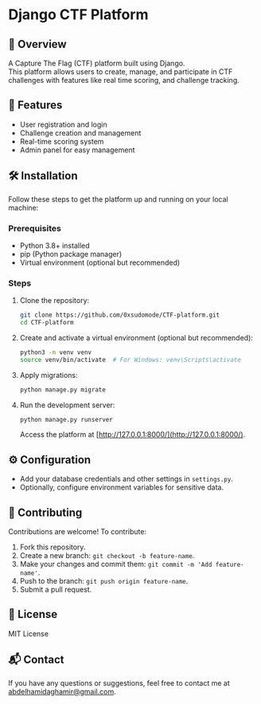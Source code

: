
# Django CTF Platform

## 📖 Overview

A Capture The Flag (CTF) platform built using Django.  
This platform allows users to create, manage, and participate in CTF challenges with features like real time scoring, and challenge tracking.

## 🌟 Features

- User registration and login  
- Challenge creation and management  
- Real-time scoring system  
- Admin panel for easy management  

## 🛠️ Installation

Follow these steps to get the platform up and running on your local machine:

### Prerequisites

- Python 3.8+ installed  
- pip (Python package manager)  
- Virtual environment (optional but recommended)  

### Steps

1. Clone the repository:

    ```bash
    git clone https://github.com/0xsudomode/CTF-platform.git
    cd CTF-platform
    ```

2. Create and activate a virtual environment (optional but recommended):

    ```bash
    python3 -m venv venv
    source venv/bin/activate  # For Windows: venv\Scripts\activate
    ```

3. Apply migrations:

    ```bash
    python manage.py migrate
    ```

4. Run the development server:

    ```bash
    python manage.py runserver
    ```

    Access the platform at [http://127.0.0.1:8000/](http://127.0.0.1:8000/).

## ⚙️ Configuration

- Add your database credentials and other settings in `settings.py`.  
- Optionally, configure environment variables for sensitive data.

## 🤝 Contributing

Contributions are welcome! To contribute:

1. Fork this repository.  
2. Create a new branch: `git checkout -b feature-name`.  
3. Make your changes and commit them: `git commit -m 'Add feature-name'`.  
4. Push to the branch: `git push origin feature-name`.  
5. Submit a pull request.

## 📜 License

MIT License  

## 📬 Contact

If you have any questions or suggestions, feel free to contact me at [abdelhamidaghamir@gmail.com](mailto:abdelhamidaghamir@gmail.com).
